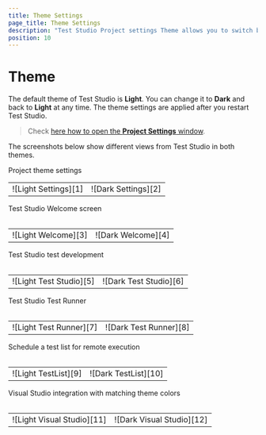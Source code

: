 ```yaml
---
title: Theme Settings
page_title: Theme Settings
description: "Test Studio Project settings Theme allows you to switch between dark and light theme. Dark theme for Test Studio."
position: 10
---
```

# Theme

The default theme of Test Studio is **Light**. You can change it to **Dark** and back to **Light** at any time. The theme settings are applied after you restart Test Studio.

> Check <a href="/features/project-settings/overview" target="_blank">here how to open the **Project Settings** window</a>. 

The screenshots below show different views from Test Studio in both themes.

Project theme settings
<table id="no-table">
<tr>
<td>![Light Settings][1]</td>
<td>![Dark Settings][2]</td>
</tr>
<table>

Test Studio Welcome screen
<table id="no-table">
<tr>
<td>![Light Welcome][3]</td>
<td>![Dark Welcome][4]</td>
</tr>
<table>

Test Studio test development
<table id="no-table">
<tr>
<td>![Light Test Studio][5]</td>
<td>![Dark Test Studio][6]</td>
</tr>
<table>

Test Studio Test Runner
<table id="no-table">
<tr>
<td>![Light Test Runner][7]</td>
<td>![Dark Test Runner][8]</td>
</tr>
<table>

Schedule a test list for remote execution
<table id="no-table">
<tr>
<td>![Light TestList][9]</td>
<td>![Dark TestList][10]</td>
</tr>
<table>

Visual Studio integration with matching theme colors
<table id="no-table">
<tr>
<td>![Light Visual Studio][11]</td>
<td>![Dark Visual Studio][12]</td>
</tr>
<table>

[1]: /img/features/project-settings/theme/fig1.png
[2]: /img/features/project-settings/theme/fig2.png
[3]: /img/features/project-settings/theme/fig3.png
[4]: /img/features/project-settings/theme/fig4.png
[5]: /img/features/project-settings/theme/fig5.png
[6]: /img/features/project-settings/theme/fig6.png
[7]: /img/features/project-settings/theme/fig7.png
[8]: /img/features/project-settings/theme/fig8.png
[9]: /img/features/project-settings/theme/fig9.png
[10]: /img/features/project-settings/theme/fig10.png
[11]: /img/features/project-settings/theme/fig11.png
[12]: /img/features/project-settings/theme/fig12.png

